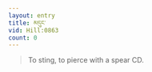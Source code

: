 ```yaml
---
layout: entry
title: མདུང་
vid: Hill:0863
count: 0
---
```

> To sting, to pierce with a spear CD\.


